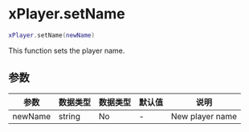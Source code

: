 # xPlayer.setName

```lua
xPlayer.setName(newName)
```

This function sets the player name.

## 参数

| 参数 | 数据类型 | 数据类型 | 默认值 | 说明     |
|----------|-----------|----------|---------------|-----------------|
| newName  | string    | No       | -             | New player name |
